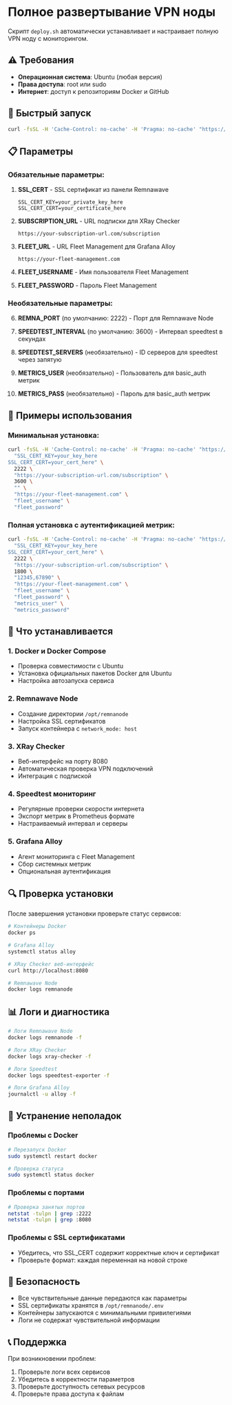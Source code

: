 # Полное развертывание VPN ноды

Скрипт `deploy.sh` автоматически устанавливает и настраивает полную VPN ноду с мониторингом.

## ⚠️ Требования

- **Операционная система**: Ubuntu (любая версия)
- **Права доступа**: root или sudo
- **Интернет**: доступ к репозиториям Docker и GitHub

## 🚀 Быстрый запуск

```bash
curl -fsSL -H 'Cache-Control: no-cache' -H 'Pragma: no-cache' "https://raw.githubusercontent.com/Beniamiiin/vpnnode/refs/heads/master/deploy.sh?nocache=$(uuidgen)" | sudo bash -s "{SSL_CERT}" 2222 "{SUBSCRIPTION_URL}" 3600 "" "{FLEET_URL}" "{FLEET_USERNAME}" "{FLEET_PASSWORD}"
```

## 📋 Параметры

### Обязательные параметры:

1. **SSL_CERT** - SSL сертификат из панели Remnawave
   ```
   SSL_CERT_KEY=your_private_key_here
   SSL_CERT_CERT=your_certificate_here
   ```

2. **SUBSCRIPTION_URL** - URL подписки для XRay Checker
   ```
   https://your-subscription-url.com/subscription
   ```

3. **FLEET_URL** - URL Fleet Management для Grafana Alloy
   ```
   https://your-fleet-management.com
   ```

4. **FLEET_USERNAME** - Имя пользователя Fleet Management

5. **FLEET_PASSWORD** - Пароль Fleet Management

### Необязательные параметры:

6. **REMNA_PORT** (по умолчанию: 2222) - Порт для Remnawave Node

7. **SPEEDTEST_INTERVAL** (по умолчанию: 3600) - Интервал speedtest в секундах

8. **SPEEDTEST_SERVERS** (необязательно) - ID серверов для speedtest через запятую

9. **METRICS_USER** (необязательно) - Пользователь для basic_auth метрик

10. **METRICS_PASS** (необязательно) - Пароль для basic_auth метрик

## 📝 Примеры использования

### Минимальная установка:
```bash
curl -fsSL -H 'Cache-Control: no-cache' -H 'Pragma: no-cache' "https://raw.githubusercontent.com/Beniamiiin/vpnnode/refs/heads/master/deploy.sh?nocache=$(uuidgen)" | sudo bash -s \
  "SSL_CERT_KEY=your_key_here
SSL_CERT_CERT=your_cert_here" \
  2222 \
  "https://your-subscription-url.com/subscription" \
  3600 \
  "" \
  "https://your-fleet-management.com" \
  "fleet_username" \
  "fleet_password"
```

### Полная установка с аутентификацией метрик:
```bash
curl -fsSL -H 'Cache-Control: no-cache' -H 'Pragma: no-cache' "https://raw.githubusercontent.com/Beniamiiin/vpnnode/refs/heads/master/deploy.sh?nocache=$(uuidgen)" | sudo bash -s \
  "SSL_CERT_KEY=your_key_here
SSL_CERT_CERT=your_cert_here" \
  2222 \
  "https://your-subscription-url.com/subscription" \
  1800 \
  "12345,67890" \
  "https://your-fleet-management.com" \
  "fleet_username" \
  "fleet_password" \
  "metrics_user" \
  "metrics_password"
```

## 🔧 Что устанавливается

### 1. Docker и Docker Compose
- Проверка совместимости с Ubuntu
- Установка официальных пакетов Docker для Ubuntu
- Настройка автозапуска сервиса

### 2. Remnawave Node
- Создание директории `/opt/remnanode`
- Настройка SSL сертификатов
- Запуск контейнера с `network_mode: host`

### 3. XRay Checker  
- Веб-интерфейс на порту 8080
- Автоматическая проверка VPN подключений
- Интеграция с подпиской

### 4. Speedtest мониторинг
- Регулярные проверки скорости интернета
- Экспорт метрик в Prometheus формате
- Настраиваемый интервал и серверы

### 5. Grafana Alloy
- Агент мониторинга с Fleet Management
- Сбор системных метрик
- Опциональная аутентификация

## 🔍 Проверка установки

После завершения установки проверьте статус сервисов:

```bash
# Контейнеры Docker
docker ps

# Grafana Alloy
systemctl status alloy

# XRay Checker веб-интерфейс
curl http://localhost:8080

# Remnawave Node
docker logs remnanode
```

## 📊 Логи и диагностика

```bash
# Логи Remnawave Node
docker logs remnanode -f

# Логи XRay Checker
docker logs xray-checker -f

# Логи Speedtest
docker logs speedtest-exporter -f

# Логи Grafana Alloy
journalctl -u alloy -f
```

## 🚨 Устранение неполадок

### Проблемы с Docker
```bash
# Перезапуск Docker
sudo systemctl restart docker

# Проверка статуса
sudo systemctl status docker
```

### Проблемы с портами
```bash
# Проверка занятых портов
netstat -tulpn | grep :2222
netstat -tulpn | grep :8080
```

### Проблемы с SSL сертификатами
- Убедитесь, что SSL_CERT содержит корректные ключ и сертификат
- Проверьте формат: каждая переменная на новой строке

## 🔐 Безопасность

- Все чувствительные данные передаются как параметры
- SSL сертификаты хранятся в `/opt/remnanode/.env`
- Контейнеры запускаются с минимальными привилегиями
- Логи не содержат чувствительной информации

## 📞 Поддержка

При возникновении проблем:
1. Проверьте логи всех сервисов
2. Убедитесь в корректности параметров
3. Проверьте доступность сетевых ресурсов
4. Проверьте права доступа к файлам 